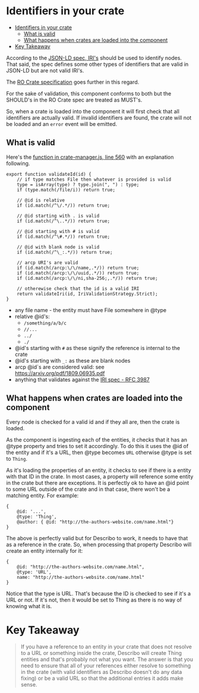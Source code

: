 # Identifiers in your crate

- [Identifiers in your crate](#identifiers-in-your-crate)
  - [What is valid](#what-is-valid)
  - [What happens when crates are loaded into the component](#what-happens-when-crates-are-loaded-into-the-component)
- [Key Takeaway](#key-takeaway)

According to the [JSON-LD spec, IRI's](https://www.w3.org/TR/json-ld11/#iris) should be used to
identify nodes. That said, the spec defines some other types of identifiers that are valid in
JSON-LD but are not valid IRI's.

The
[RO Crate specification](https://www.researchobject.org/ro-crate/1.0/#describing-entities-in-json-ld)
goes further in this regard.

For the sake of validation, this component conforms to both but the SHOULD's in the RO Crate spec
are treated as MUST's.

So, when a crate is loaded into the component it will first check that all identifiers are actually
valid. If invalid identifiers are found, the crate will not be loaded and an `error` event will be
emitted.

## What is valid

Here's the [function in crate-manager.js, line 560](./src/crate-builder/crate-manager.js) with an
explanation following.

```
export function validateId(id) {
    // if type matches File then whatever is provided is valid
    type = isArray(type) ? type.join(", ") : type;
    if (type.match(/file/i)) return true;

    // @id is relative
    if (id.match(/^\/.*/)) return true;

    // @id starting with . is valid
    if (id.match(/^\..*/)) return true;

    // @id starting with # is valid
    if (id.match(/^\#.*/)) return true;

    // @id with blank node is valid
    if (id.match(/^\_:.*/)) return true;

    // arcp URI's are valid
    if (id.match(/arcp:\/\/name,.*/)) return true;
    if (id.match(/arcp:\/\/uuid,.*/)) return true;
    if (id.match(/arcp:\/\/ni,sha-256;,.*/)) return true;

    // otherewise check that the id is a valid IRI
    return validateIri(id, IriValidationStrategy.Strict);
}
```

-   any file name - the entity must have File somewhere in @type
-   relative @id's:
    -   `/something/a/b/c`
    -   `//...`
    -   `../`
    -   `./`
-   @id's starting with `#` as these signify the reference is internal to the crate
-   @id's starting with `_:` as these are blank nodes
-   arcp @id`s are considered valid: see https://arxiv.org/pdf/1809.06935.pdf
-   anything that validates against the
    [IRI spec - RFC 3987](https://www.rfc-editor.org/rfc/rfc3987)

## What happens when crates are loaded into the component

Every node is checked for a valid id and if they all are, then the crate is loaded.

As the component is ingesting each of the entities, it checks that it has an @type property and
tries to set it accordingly. To do this it uses the @id of the entity and if it's a URL, then @type
becomes `URL` otherwise @type is set to `Thing`.

As it's loading the properties of an entity, it checks to see if there is a entity with that ID in
the crate. In most cases, a property will reference some entity in the crate but there are
exceptions. It is perfectly ok to have an @id point to some URL outside of the crate and in that
case, there won't be a matching entity. For example:

```
{
    @id: '...',
    @type: 'Thing',
    @author: { @id: "http://the-authors-website.com/name.html"}
}
```

The above is perfectly valid but for Describo to work, it needs to have that as a reference in the
crate. So, when processing that property Describo will create an entity internally for it:

```
{
    @id: "http://the-authors-website.com/name.html",
    @type: 'URL',
    name: "http://the-authors-website.com/name.html"
}
```

Notice that the type is URL. That's because the ID is checked to see if it's a URL or not. If it's
not, then it would be set to Thing as there is no way of knowing what it is.

# Key Takeaway

> If you have a reference to an entity in your crate that does not resolve to a URL or something
> inside the crate, Describo will create Thing entities and that's probably not what you want. The
> answer is that you need to ensure that all of your references either resolve to something in the
> crate (with valid identifiers as Describo doesn't do any data fixing) or be a valid URL so that
> the additional entries it adds make sense.
